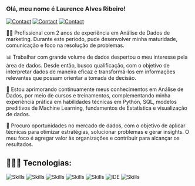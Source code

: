 ### Olá, meu nome é Laurence Alves Ribeiro!

[![Contact](https://img.shields.io/badge/Portfolio-255E63?style=for-the-badge&logo=About.me&logoColor=white)](https://sites.google.com/view/laurencealvesribeiro)
[![Contact](https://img.shields.io/badge/LinkedIn-0077B5?style=for-the-badge&logo=linkedin&logoColor=white)](https://www.linkedin.com/in/laurenceribeiro/)
[![Contact](https://img.shields.io/badge/WhatsApp-25D366?style=for-the-badge&logo=whatsapp&logoColor=white)](https://api.whatsapp.com/send?phone=5549999447791)

👋🏻 Profissional com 2 anos de experiência em Análise de Dados de marketing. Durante este período, pude desenvolver minha maturidade, comunicação e foco na resolução de problemas.

📊 Trabalhar com grande volume de dados despertou o meu interesse pela área de dados. Desde então, busco qualificação, com o objetivo de interpretar dados de maneira eficaz e transformá-los em informações relevantes que possam orientar a tomada de decisão.

📑 Estou aprimorando continuamente meus conhecimentos em Análise de Dados, por meio de cursos e treinamentos, complementando minha experiência prática em habilidades técnicas em Python, SQL, modelos preditivos de Machine Learning, fundamentos de Estatística e visualização de dados. 

🎯 Procuro oportunidades no mercado de dados, com o objetivo de aplicar técnicas para otimizar estratégias, solucionar problemas e gerar insights. O meu foco é agregar valor às organizações e contribuir para alcançar os resultados.

## 👨🏻‍💻 Tecnologias:

![Skills](https://img.shields.io/badge/Python-3776AB?style=for-the-badge&logo=python&logoColor=white)
![Skills](https://img.shields.io/badge/Looker-4285F4.svg?style=for-the-badge&logo=Looker&logoColor=white)
![Skills](https://img.shields.io/badge/pandas-150458.svg?style=for-the-badge&logo=pandas&logoColor=white)
![Skills](https://img.shields.io/badge/NumPy-013243.svg?style=for-the-badge&logo=NumPy&logoColor=white)
![Skills](https://img.shields.io/badge/PostgreSQL-316192?style=for-the-badge&logo=postgresql&logoColor=white)
![IDE](https://img.shields.io/badge/Visual_Studio_Code-0078D4?style=for-the-badge&logo=visual%20studio%20code&logoColor=white)
![Skills](https://img.shields.io/badge/Microsoft_Excel-217346?style=for-the-badge&logo=microsoft-excel&logoColor=white)
